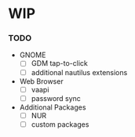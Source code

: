 # WIP

### TODO

- GNOME
  - [ ] GDM tap-to-click
  - [ ] additional nautilus extensions

- Web Browser
  - [ ] vaapi
  - [ ] password sync

- Additional Packages
  - [ ] NUR
  - [ ] custom packages
